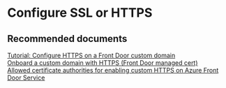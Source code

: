 <properties
    pageTitle="Configure SSL or HTTPS "
    description="Configure SSL or HTTPS "
    service="microsoft.afd"
    resource="afd"
    authors="jtwalters25"
    displayOrder=""
    selfHelpType="generic"
    supportTopicIds="32614245"
    resourceTags=""
    productPesIds="16611"
    cloudEnvironments="public"
/>

# Configure SSL or HTTPS 

## **Recommended documents**
[Tutorial: Configure HTTPS on a Front Door custom domain](https://docs.microsoft.com/en-us/azure/frontdoor/front-door-custom-domain-https?tabs=option-1-default-enable-https-with-an-afd-managed-certificate)<br>
[Onboard a custom domain with HTTPS (Front Door managed cert)](https://azure.microsoft.com/en-us/resources/templates/101-front-door-custom-domain/)<br>
[Allowed certificate authorities for enabling custom HTTPS on Azure Front Door Service](https://docs.microsoft.com/en-us/azure/frontdoor/front-door-troubleshoot-allowed-ca)<br>
